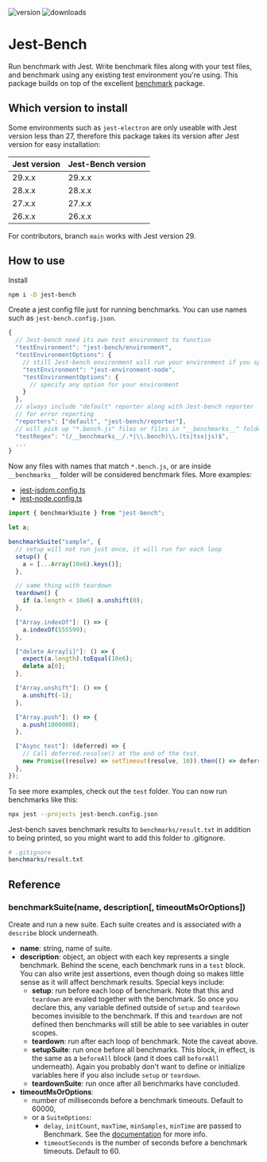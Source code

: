 ![version](https://img.shields.io/npm/v/jest-bench)
![downloads](https://img.shields.io/npm/dw/jest-bench)

# Jest-Bench

Run benchmark with Jest. Write benchmark files along with your test files, and benchmark using any existing test environment you're using. This package builds on top of the excellent [benchmark](https://www.npmjs.com/package/benchmark) package.

## Which version to install

Some environments such as `jest-electron` are only useable with Jest version less than 27, therefore this package takes its version after Jest version for easy installation:

| Jest version | Jest-Bench version |
| ------------ | ------------------ |
| 29.x.x       | 29.x.x             |
| 28.x.x       | 28.x.x             |
| 27.x.x       | 27.x.x             |
| 26.x.x       | 26.x.x             |

For contributors, branch `main` works with Jest version 29.

## How to use

Install

```bash
npm i -D jest-bench
```

Create a jest config file just for running benchmarks. You can use names such as `jest-bench.config.json`.

```javascript
{
  // Jest-bench need its own test environment to function
  "testEnvironment": "jest-bench/environment",
  "testEnvironmentOptions": {
    // still Jest-bench environment will run your environment if you specify it here
    "testEnvironment": "jest-environment-node",
    "testEnvironmentOptions": {
      // specify any option for your environment
    }
  },
  // always include "default" reporter along with Jest-bench reporter
  // for error reporting
  "reporters": ["default", "jest-bench/reporter"],
  // will pick up "*.bench.js" files or files in "__benchmarks__" folder.
  "testRegex": "(/__benchmarks__/.*|\\.bench)\\.(ts|tsx|js)$",
  ...
}
```

Now any files with names that match `*.bench.js`, or are inside `__benchmarks__` folder will be considered benchmark files. More examples:

- [jest-jsdom.config.ts](jest-jsdom.config.ts)
- [jest-node.config.ts](jest-node.config.ts)

```javascript
import { benchmarkSuite } from "jest-bench";

let a;

benchmarkSuite("sample", {
  // setup will not run just once, it will run for each loop
  setup() {
    a = [...Array(10e6).keys()];
  },

  // same thing with teardown
  teardown() {
    if (a.length < 10e6) a.unshift(0);
  },

  ["Array.indexOf"]: () => {
    a.indexOf(555599);
  },

  ["delete Array[i]"]: () => {
    expect(a.length).toEqual(10e6);
    delete a[0];
  },

  ["Array.unshift"]: () => {
    a.unshift(-1);
  },

  ["Array.push"]: () => {
    a.push(1000000);
  },

  ["Async test"]: (deferred) => {
    // Call deferred.resolve() at the end of the test.
    new Promise((resolve) => setTimeout(resolve, 10)).then(() => deferred.resolve());
  },
});
```

To see more examples, check out the `test` folder. You can now run benchmarks like this:

```bash
npx jest --projects jest-bench.config.json
```

Jest-bench saves benchmark results to `benchmarks/result.txt` in addition to being printed, so you might want to add this folder to .gitignore.

```bash
# .gitignore
benchmarks/result.txt
```

## Reference

### benchmarkSuite(name, description[, timeoutMsOrOptions])

Create and run a new suite. Each suite creates and is associated with a `describe` block underneath.

- **name**: string, name of suite.
- **description**: object, an object with each key represents a single benchmark. Behind the scene, each benchmark runs in a `test` block. You can also write jest assertions, even though doing so makes little sense as it will affect benchmark results. Special keys include:
  - **setup**: run before each loop of benchmark. Note that this and `teardown` are evaled together with the benchmark. So once you declare this, any variable defined outside of `setup` and `teardown` becomes invisible to the benchmark. If this and `teardown` are not defined then benchmarks will still be able to see variables in outer scopes.
  - **teardown**: run after each loop of benchmark. Note the caveat above.
  - **setupSuite**: run once before all benchmarks. This block, in effect, is the same as a `beforeAll` block (and it does call `beforeAll` underneath). Again you probably don't want to define or initialize variables here if you also include `setup` or `teardown`.
  - **teardownSuite**: run once after all benchmarks have concluded.
- **timeoutMsOrOptions**: 
  - number of milliseconds before a benchmark timeouts. Default to 60000,
  - or a `SuiteOptions`:
    - `delay`, `initCount`, `maxTime`, `minSamples`, `minTime` are passed to Benchmark. See the [documentation](https://benchmarkjs.com/docs/#options) for more info.
    - `timeoutSeconds` is the number of seconds before a benchmark timeouts. Default to 60.
